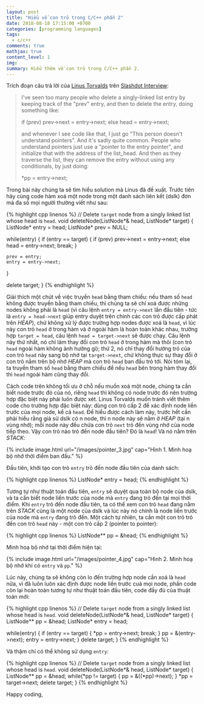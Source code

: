 ```yaml
---
layout: post
title: "Hiểu về con trỏ trong C/C++ phần 2"
date: 2018-08-18 17:15:00 +0700
categories: [programming languages]
tags:
  - c/c++
comments: true
mathjax: true
content_level: 1
img:
summary: Hiểu thêm về con trỏ trong C/C++ phần 2.
---
```



Trích đoạn câu trả lời của [Linus Torvalds](https://en.wikipedia.org/wiki/Linus_Torvalds) trên [Slashdot Interview](http://meta.slashdot.org/story/12/10/11/0030249/linus-torvalds-answers-your-questions):

> I've seen too many people who delete a singly-linked list entry by keeping track of the "prev" entry, and then to delete the entry, doing something like:
>
> if (prev)
>   prev->next = entry->next;
> else
>   head = entry->next;
>
> and whenever I see code like that, I just go "This person doesn't understand pointers". And it's sadly quite common. People who understand pointers just use a "pointer to the entry pointer", and initialize that with the address of the list_head. And then as they traverse the list, they can remove the entry without using any conditionals, by just doing:
>
> *pp = entry->next;

Trong bài này chúng ta sẽ tìm hiểu solution mà Linus đã đề xuất. Trước tiên hãy cùng code hàm xoá một node trong một danh sách liên kết (dslk) đơn mà đa số mọi người thường viết như sau:

{% highlight cpp linenos %}
// Delete `target` node from a singly linked list whose head is `head`.
void deleteNode(ListNode*& head, ListNode* target) {
  ListNode* entry = head;
  ListNode* prev = NULL;

  while(entry) {
    if (entry == target) {
      if (prev) prev->next = entry->next;
      else head = entry->next;
      break;
    }

    prev = entry;
    entry = entry->next;
  }
	
  delete target;
}
{% endhighlight %}

Giải thích một chút về việc truyền `head` bằng tham chiếu: nếu tham số `head` không được truyền bằng tham chiếu, thì chúng ta sẽ chỉ xoá được những nodes không phải là `head` (vì câu lệnh `entry = entry->next` lần đầu tiên - tức là `entry = head->next` giúp entry duyệt trên chính các con trỏ được cấp phát trên _HEAP_), chứ không xử lý được trường hợp nodes được xoá là `head`, vì lúc này con trỏ `head` ở trong hàm và ở ngoài hàm là hoàn toàn khác nhau, trường hợp `target = head`, câu lệnh `head = target->next` sẽ được chạy. Câu lệnh này thứ nhất, nó chỉ làm thay đổi con trỏ `head` ở trong hàm mà thôi (con trỏ `head` ngoài hàm không ảnh hưởng gì); thứ 2, nó chỉ thay đổi hướng trỏ của con trỏ `head` này sang bộ nhớ tại `target->next`, chứ không thực sự thay đổi ở con trỏ nằm trên bộ nhớ _HEAP_ mà con trỏ `head` ban đầu trỏ tới. Nói tóm lại, ta truyền tham số `head` bằng tham chiếu để nếu `head` bên trong hàm thay đổi thì `head` ngoài hàm cũng thay đổi.

Cách code trên không tối ưu ở chỗ nếu muốn xoá một node, chúng ta cần biết node trước đó của nó, riêng `head` thì không có node trước đó nên trường hợp đặc biệt này phải luôn được xét. Linus Torvalds muốn tránh viết thêm code cho trường hợp đặc biệt này: dùng con trỏ cấp 2 để xác định node liền trước của mọi node, kể cả `head`. Để hiểu được cách làm này, trước hết cần phải hiểu rằng giả sử dslk có n node, thì n node này sẽ nằm ở _HEAP_ (tại n vùng nhớ); mỗi node này đếu chứa con trỏ `next` trỏ đến vùng nhớ của node tiếp theo. Vậy con trỏ nào trỏ đến node đầu tiên? Đó là `head`! Và nó nằm trên _STACK_:

{% include image.html
  url="/images/pointer_3.jpg"
  cap="Hình 1. Minh hoạ bộ nhớ thời điểm ban đầu."
%}

Đầu tiên, khởi tạo con trỏ `entry` trỏ đến node đầu tiên của danh sách:

{% highlight cpp linenos %}
ListNode* entry = head;
{% endhighlight %}

Tương tự như thuật toán đầu tiên, `entry` sẽ duyệt qua toàn bộ node của dslk, và ta cần biết node liền trước của  node mà `entry` đang trỏ đến tại mọi thời điểm. Khi `entry` trỏ đến node đầu tiên, ta có thể xem con trỏ `head` đang nằm trên _STACK_ cũng là một node của dslk và lúc này nó chính là node liền trước của node mà `entry` đang trỏ đến. Một cách tự nhiên, ta cần một con trỏ trỏ đến con trỏ `head` này - một con trỏ cấp 2 (pointer to pointer):

{% highlight cpp linenos %}
ListNode** pp = &head;
{% endhighlight %}

Minh hoạ bộ nhớ tại thời điểm hiện tại:

{% include image.html
  url="/images/pointer_4.jpg"
  cap="Hình 2. Minh hoạ bộ nhớ khi có `entry` và `pp`."
%}

Lúc này, chúng ta sẽ không còn lo đến trường hợp node cần xoá là `head` nữa, vì đã luôn luôn xác định được node liền trước cuả mọi node, phần code còn lại hoàn toàn tương tự như thuật toán đầu tiên, code đầy đủ của thuật toán mới:

{% highlight cpp linenos %}
// Delete `target` node from a singly linked list whose head is `head`.
void deleteNode(ListNode*& head, ListNode* target) {
  ListNode** pp = &head;
  ListNode* entry = head;

  while(entry) {
    if (entry == target) {
      *pp = entry->next;
      break;
    }
    pp = &(entry->next);
    entry = entry->next;
  }
  delete target;
}
{% endhighlight %}

Và thậm chí có thể không sử dụng `entry`:

{% highlight cpp linenos %}
// Delete `target` node from a singly linked list whose head is `head`.
void deleteNode(ListNode*& head, ListNode* target) {
  ListNode** pp = &head;
  while(*pp != target) {
    pp = &((*pp)->next);
  }
  *pp = target->next;
  delete target;
}
{% endhighlight %}

Happy coding,
